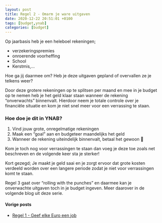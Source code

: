 ```yaml
---
layout: post
title: Regel 2 - Omarm je ware uitgaven
date: 2020-12-22 20:51:01 +0100
tags: [budget,ynab]
categories: [budget]
---
```

Op jaarbasis heb je een heleboel rekeningen;
- verzekeringspremies
- onroerende voorheffing
- School
- Kerstmis,…

Hoe ga jij daarmee om? Heb je deze uitgaven gepland of overvallen ze je telkens weer?
<!--more-->

Door deze grotere rekeningen op te splitsen per maand en mee in je budget op te nemen heb je het geld klaar staan wanneer de rekening “onverwachts” binnenvalt. Hierdoor neem je totale controle over je financiële situatie en kom je niet snel meer voor een verrassing te staan.

### Hoe doe je dit in YNAB?
1. Vind jouw grote, onregelmatige rekeningen
2. Maak een “goal” aan en budgeteer maandelijks het geld
3. Wanneer de rekening uiteindelijk binnenvalt, betaal het gewoon 🤩

Kom je toch nog voor verrassingen te staan dan voeg je deze toe zoals net beschreven en de volgende keer sta je sterker!

Kort gezegd; Je maakt je geld saai en je zorgt ervoor dat grote kosten verdeeld worden over een langere periode zodat je niet voor verrassingen komt te staan.

Regel 3 gaat over “rolling with the punches” en daarmee kan je onverwachte uitgaven toch in je budget ingeven. Meer daarover in de volgende blog uit deze serie.

#### Vorige posts
* [Regel 1 - Geef elke Euro een job](https://www.bckn.be/budget/2020/12/11/regel-1-geef-elke-euro-een-job)